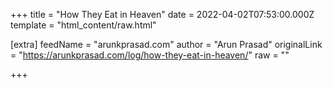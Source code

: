 
+++
title = "How They Eat in Heaven"
date = 2022-04-02T07:53:00.000Z
template = "html_content/raw.html"

[extra]
feedName = "arunkprasad.com"
author = "Arun Prasad"
originalLink = "https://arunkprasad.com/log/how-they-eat-in-heaven/"
raw = ""

+++

